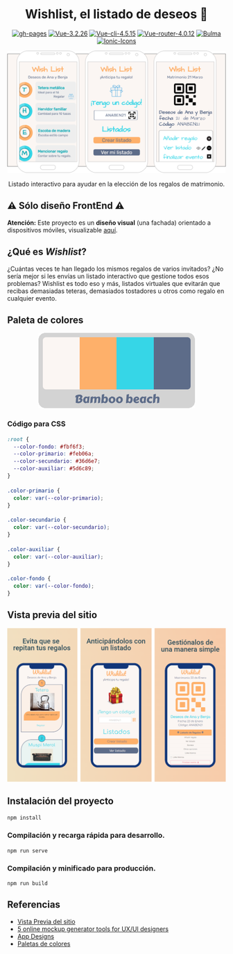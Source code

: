 <div align="center">

# Wishlist, el listado de deseos :clinking_glasses:

[![gh-pages](https://img.shields.io/badge/FrontEnd-Disponible-09f.svg)](https://marfullsen.github.io/wishlist/)
[![Vue-3.2.26](https://img.shields.io/badge/Vue-3.2.26-blue.svg "Badge Vue.js")](https://v3.vuejs.org/)
[![Vue-cli-4.5.15](https://img.shields.io/badge/Vue--CLI-4.5.15-brightgreen.svg "Badge VueCLI")](https://cli.vuejs.org/)
[![Vue-router-4.0.12](https://img.shields.io/badge/Vue--router-4.0.12-yellow.svg "Badge VueRouter")](https://router.vuejs.org/)
[![Bulma](https://img.shields.io/badge/bulma-css-00d1b2.svg)](https://bulma.io/)
[![Ionic-Icons](https://img.shields.io/badge/Ionic-Icons-important.svg)](https://ionic.io/ionicons)

</div>

<p align="center">
  <a href="https://marfullsen.github.io/wishlist/" rel="noopener">
 <img src="./docs/img/mockup.png" alt="mockup"></a>
</p>

<p align="center">
  Listado interactivo para ayudar en la elección de los regalos de matrimonio.
</p>

## ⚠️ Sólo diseño FrontEnd ⚠️
**Atención:** Este proyecto es un **diseño visual** (una fachada) orientado a dispositivos móviles, visualizable [aquí](https://marfullsen.github.io/wishlist/).

## ¿Qué es _Wishlist_?

¿Cuántas veces te han llegado los mismos regalos de varios invitados? ¿No sería mejor si les envías un listado interactivo que gestione todos esos problemas? Wishlist es todo eso y más, listados virtuales que evitarán que recibas demasiadas teteras, demasiados tostadores u otros como regalo en cualquier evento.

## Paleta de colores

<p align="center">
  <a href="https://marfullsen.github.io/wishlist/" rel="noopener">
 <img src="./docs/img/paleta_utilizada.png" alt="Paleta"></a>
</p>

### Código para CSS

```CSS
:root {
  --color-fondo: #fbf6f3;
  --color-primario: #feb06a;
  --color-secundario: #36d6e7;
  --color-auxiliar: #5d6c89;
}

.color-primario {
  color: var(--color-primario);
}

.color-secundario {
  color: var(--color-secundario);
}

.color-auxiliar {
  color: var(--color-auxiliar);
}

.color-fondo {
  color: var(--color-fondo);
}
```

## Vista previa del sitio

<p align="center">
  <a href="https://marfullsen.github.io/wishlist/" rel="noopener">
  <img src="./docs/img/vista_previa.png" alt="Vista Previa"></a>
</p>

## Instalación del proyecto
```
npm install
```

### Compilación y recarga rápida para desarrollo.
```
npm run serve
```

### Compilación y minificado para producción.
```
npm run build
```
## Referencias
- [Vista Previa del sitio](https://previewed.app/)
- [5 online mockup generator tools for UX/UI designers](https://bootcamp.uxdesign.cc/5-online-mockup-generator-tools-for-ux-ui-designers-e7b51813168e)
- [App Designs](https://bashooka.com/inspiration/to-do-list-app-ui-designs/)
- [Paletas de colores](https://mybrandnewlogo.com/es/generador-de-paleta-de-colores)